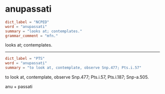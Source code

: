 # anupassati

``` toml
dict_label = "NCPED"
word = "anupassati"
summary = "looks at; contemplates."
grammar_comment = "mfn."
```

looks at; contemplates.

--------------------

``` toml
dict_label = "PTS"
word = "anupassati"
summary = "to look at, contemplate, observe Snp.477; Pts.i.57"
```

to look at, contemplate, observe Snp.477; Pts.i.57, Pts.i.187; Snp\-a.505.

anu \+ passati

